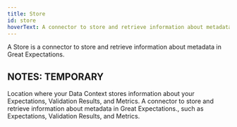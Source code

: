 ```yaml
---
title: Store
id: store
hoverText: A connector to store and retrieve information about metadata in Great Expectations.
---
```


A Store is a connector to store and retrieve information about metadata in Great Expectations.


NOTES: TEMPORARY
--------------
Location where your Data Context stores information about your Expectations, Validation Results, and Metrics.
A connector to store and retrieve information about metadata in Great Expectations., such as Expectations, Validation Results, and Metrics.
